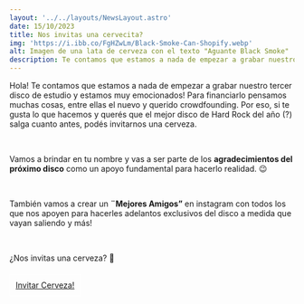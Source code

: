 ```yaml
---
layout: '../../layouts/NewsLayout.astro'
date: 15/10/2023
title: Nos invitas una cervecita?
img: 'https://i.ibb.co/FgHZwLm/Black-Smoke-Can-Shopify.webp'
alt: Imagen de una lata de cerveza con el texto "Aguante Black Smoke"
description: Te contamos que estamos a nada de empezar a grabar nuestro tercer disco de estudio y estamos muy emocionados! Para financiarlo...
---
```


Hola! Te contamos que estamos a nada de empezar a grabar nuestro tercer disco de estudio y estamos muy emocionados! Para financiarlo pensamos muchas cosas, entre ellas el nuevo y querido crowdfounding. Por eso, si te gusta lo que hacemos y querés que el mejor disco de Hard Rock del año (?) salga cuanto antes, podés invitarnos una cerveza.

</br>

Vamos a brindar en tu nombre y vas a ser parte de los **agradecimientos del próximo disco** como un apoyo fundamental para hacerlo realidad. 😉

</br>

También vamos a crear un **¨Mejores Amigos”** en instagram con todos los que nos apoyen para hacerles adelantos exclusivos del disco a medida que vayan saliendo y más!

</br>

¿Nos invitas una cerveza? 🍺

</br>

<a href="https://blacksmokeuy.myshopify.com/products/cerveza" class="secondary-btn" target="_blank">
    Invitar Cerveza!
</a>

<style>
    .secondary-btn {
        border: 1px solid white;
        padding: 10px;
    }

     .secondary-btn:hover {
        background-color: white;
        color: black;
        margin-top:10px;
        border: 1px solid white;
        padding: 10px;
    }
</style>